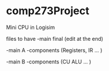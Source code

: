 # comp273Project
Mini CPU in Logisim

files to have
 -main final (edit at the end)

 -main A
   -components (Registers, IR ... )

 -main B
   -components (CU ALU ... )
